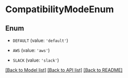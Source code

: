 # CompatibilityModeEnum


## Enum

* `DEFAULT` (value: `'default'`)

* `AWS` (value: `'aws'`)

* `SLACK` (value: `'slack'`)

[[Back to Model list]](../README.md#documentation-for-models) [[Back to API list]](../README.md#documentation-for-api-endpoints) [[Back to README]](../README.md)


